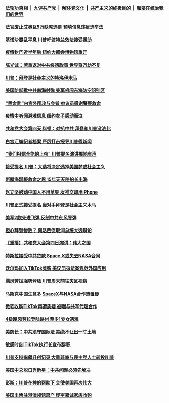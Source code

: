 

####  [法轮功真相](../../../../basic/blob/master/README.md?t=08290802) &nbsp;|&nbsp; [九评共产党](../../../../9ping.md/blob/master/README.md?t=08290802) &nbsp;|&nbsp; [解体党文化](../../../../jtdwh.md/blob/master/README.md?t=08290802)  &nbsp;|&nbsp; [共产主义的终极目的](../../../../gczydzjmd.md/blob/master/README.md?t=08290802) &nbsp;|&nbsp; [魔鬼在统治我们的世界](../../../../mgztzwmdsj.md/blob/master/README.md?t=08290802) 

#### [法官废止艾奥瓦5万缺席选票 预填信息违反选举法](../pages/prog203/a102928658.md?t=08290802) 

#### [基诺沙暴乱平息 川普吁波特兰效法接受援助](../pages/prog203/a102928704.md?t=08290802) 

#### [疫情封门近半年后 纽约大都会博物馆重开](../pages/prog203/a102928670.md?t=08290802) 

#### [陈光诚：若重返对中共绥靖政策 世界将万劫不复](../pages/prog203/a102928629.md?t=08290802) 

#### [川普：拜登是社会主义的特洛伊木马](../pages/prog203/a102928633.md?t=08290802) 

#### [美国防部批中共南海射弹 美军机闯东海防空识别区](../pages/prog203/a102928642.md?t=08290802) 

#### [“黑命贵”白宫外围攻与会者 参议员感谢警察救命](../pages/prog203/a102928572.md?t=08290802) 

#### [疫情中听闻避难信息 纽约女子感动而泣](../pages/prog203/a102928531.md?t=08290802) 

#### [共和党大会第四天  科顿：对抗中共 拜登和川普没法比](../pages/prog203/a102928525.md?t=08290802) 

#### [白宫汇编记者档案 严厉打击报导川普假新闻](../pages/prog203/a102928292.md?t=08290802) 

#### [“我们相信全能的上帝” 川普提名演讲掷地有声](../pages/prog203/a102927671.md?t=08290802) 

#### [接受提名 川普：大选将决定选择美国梦或社会主义](../pages/prog203/a102928486.md?t=08290802) 

#### [断腿海鸥报救命之恩 15年天天陪船长出海](../pages/prog203/a102928342.md?t=08290802) 

#### [赵立坚鼓动中国人不用苹果 发推文却用iPhone](../pages/prog203/a102928232.md?t=08290802) 

#### [川普正式接受提名 轰对手拜登是社会主义木马](../pages/prog203/a102928219.md?t=08290802) 

#### [美军2款先进飞弹 反制中共东风导弹](../pages/prog203/a102928141.md?t=08290802) 

#### [担心拜登惨败？ 佩洛西促取消总统大选辩论](../pages/prog203/a102928005.md?t=08290802) 

#### [【重播】共和党大会第四日演讲：伟大之国](../pages/prog203/a102927960.md?t=08290802) 

#### [特斯拉接受中共贷款 Space X或失去NASA合同](../pages/prog203/a102927870.md?t=08290802) 

#### [沃尔玛加入TikTok竞购 美议员拟法案规范外国应用](../pages/prog203/a102927877.md?t=08290802) 

#### [飓风劳拉强势登陆 川普周末前往灾区视察](../pages/prog203/a102927883.md?t=08290802) 

#### [马斯克中国生意多 SpaceX与NASA合作遭置疑](../pages/prog203/a102927886.md?t=08290802) 

#### [微软收购TikTok再遭质疑 被曝与共军代理合作](../pages/prog203/a102927850.md?t=08290802) 

#### [4级飓风劳拉登陆路州 至少1少女遇难](../pages/prog203/a102927780.md?t=08290802) 

#### [美防长：中共须守国际法 美绝不让出一寸土地](../pages/prog203/a102927785.md?t=08290802) 

#### [敏感时刻 TikTok执行长宣布辞职](../pages/prog203/a102927714.md?t=08290802) 

#### [川普支持率飙升创记录 大量非裔与民主党人士转投川普](../pages/prog203/a102927666.md?t=08290802) 

#### [美国中文脱口秀新星：中共问题必须先解决](../pages/prog203/a102927726.md?t=08290802) 

#### [彭斯：川普在神的帮助下 会使美国再次伟大](../pages/prog203/a102927703.md?t=08290802) 

#### [美国出售驻港澳领馆房产 疑李嘉诚家族收购](../pages/prog203/a102927541.md?t=08290802) 

